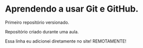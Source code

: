# Aprendendo a usar Git e GitHub.
 Primeiro repositório versionado.

 Repositório criado durante uma aula.

Essa linha eu adicionei diretamente no site! REMOTAMENTE!
